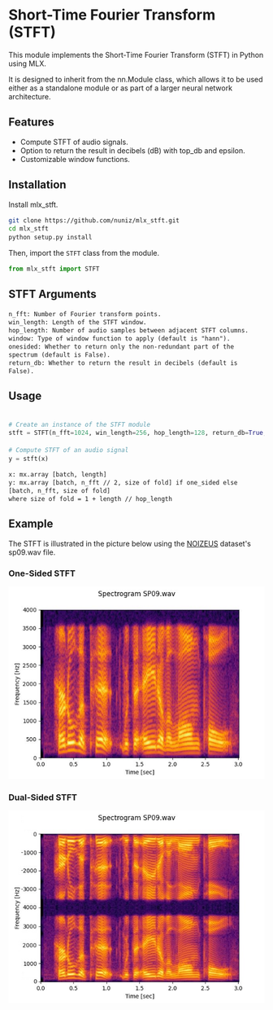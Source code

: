 # Short-Time Fourier Transform (STFT)

This module implements the Short-Time Fourier Transform (STFT) in Python using MLX.

It is designed to inherit from the nn.Module class, which allows it to be used either as a standalone module or as part of a larger neural network architecture.

## Features

- Compute STFT of audio signals.
- Option to return the result in decibels (dB) with top_db and epsilon.
- Customizable window functions.

## Installation
Install mlx_stft. 
```bash
git clone https://github.com/nuniz/mlx_stft.git
cd mlx_stft
python setup.py install
```

Then, import the `STFT` class from the module.
```python
from mlx_stft import STFT
```

## STFT Arguments
    n_fft: Number of Fourier transform points.
    win_length: Length of the STFT window.
    hop_length: Number of audio samples between adjacent STFT columns.
    window: Type of window function to apply (default is "hann").
    onesided: Whether to return only the non-redundant part of the spectrum (default is False).
    return_db: Whether to return the result in decibels (default is False).

## Usage
```python

# Create an instance of the STFT module
stft = STFT(n_fft=1024, win_length=256, hop_length=128, return_db=True, onesided=True)

# Compute STFT of an audio signal
y = stft(x)
```
```
x: mx.array [batch, length]
y: mx.array [batch, n_fft // 2, size of fold] if one_sided else [batch, n_fft, size of fold]
where size of fold = 1 + length // hop_length
```

## Example

The STFT is illustrated in the picture below using the [NOIZEUS](https://ecs.utdallas.edu/loizou/speech/noizeus/) dataset's sp09.wav file.

### One-Sided STFT
![one-sided stft](supplementary_material/one-sided.jpg)

### Dual-Sided STFT
![dual-sided stft](supplementary_material/dual-sided.jpg)
